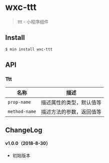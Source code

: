# wxc-ttt

> ttt - 小程序组件

## Install

``` bash
$ min install wxc-ttt
```


## API

### Ttt

| 名称                  | 描述                         |
|----------------------|------------------------------|
|`prop-name`           | 描述属性的类型，默认值等         |
|`method-name`         | 描述方法的参数，返回值等         |

## ChangeLog

#### v1.0.0（2018-8-30）

- 初始版本

